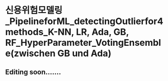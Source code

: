 # 신용위험모델링_PipelineforML_detectingOutlierfor4methods_K-NN, LR, Ada, GB, RF_HyperParameter_VotingEnsemble(zwischen GB und Ada)

## Editing soon.......